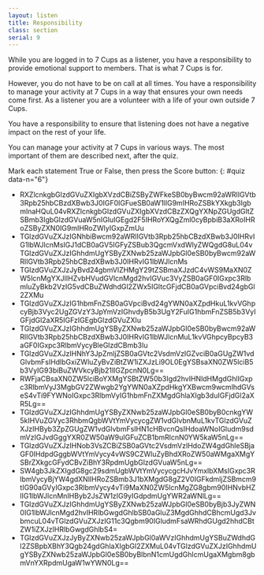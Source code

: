 ```yaml
---
layout: listen
title: Responsibility
class: section
serial: 9
---
```

While you are logged in to 7 Cups as a listener, you have a responsibility to provide emotional support to members. That is what 7 Cups is for.

However, you do not have to be on call at all times. You have a responsibility to manage your activity at 7 Cups in a way that ensures your own needs come first. As a listener you are a volunteer with a life of your own outside 7 Cups.

You have a responsibility to ensure that listening does not have a negative impact on the rest of your life.

You can manage your activity at 7 Cups in various ways. The most important of them are described next, after the quiz.

Mark each statement True or False, then press the Score button:
{: #quiz data-n="6"}

- RXZlcnkgbGlzdGVuZXIgbXVzdCBiZSByZWFkeSB0byBwcm92aWRlIGVtb3Rpb25hbCBzdXBwb3J0IGF0IGFueSB0aW1lIG9mIHRoZSBkYXkgb3IgbmlnaHQuL04vRXZlcnkgbGlzdGVuZXIgbXVzdCBzZXQgYXNpZGUgdGltZSBmb3IgbGlzdGVuaW5nIGluIGEgd2F5IHRoYXQgZml0cyBpbiB3aXRoIHRoZSByZXN0IG9mIHRoZWlyIGxpZmUu
- TGlzdGVuZXJzIGNhbiBwcm92aWRlIGVtb3Rpb25hbCBzdXBwb3J0IHRvIG1lbWJlcnMsIGJ1dCB0aGV5IGFyZSBub3QgcmVxdWlyZWQgdG8uL04vTGlzdGVuZXJzIGhhdmUgYSByZXNwb25zaWJpbGl0eSB0byBwcm92aWRlIGVtb3Rpb25hbCBzdXBwb3J0IHRvIG1lbWJlcnMs
- TGlzdGVuZXJzJyBvd24gbmVlZHMgY29tZSBmaXJzdC4vWS9MaXN0ZW5lcnMgYXJlIHZvbHVudGVlcnMgd2hvIGVuc3VyZSB0aGF0IGxpc3RlbmluZyBkb2VzIG5vdCBuZWdhdGl2ZWx5IGltcGFjdCB0aGVpciBvd24gbGl2ZXMu
- TGlzdGVuZXJzIG1hbmFnZSB0aGVpciBvd24gYWN0aXZpdHkuL1kvVGhpcyBjb3Vyc2UgZGVzY3JpYmVzIGhvdyB5b3UgY2FuIG1hbmFnZSB5b3VyIGFjdGl2aXR5IGFzIGEgbGlzdGVuZXIu
- TGlzdGVuZXJzIGhhdmUgYSByZXNwb25zaWJpbGl0eSB0byBwcm92aWRlIGVtb3Rpb25hbCBzdXBwb3J0IHRvIG1lbWJlcnMuL1kvVGhpcyBpcyB3aGF0IGxpc3RlbmVycyBleGlzdCBmb3Iu
- TGlzdGVuZXJzIHNhY3JpZmljZSB0aGVtc2VsdmVzIGZvciB0aGUgZW1vdGlvbmFsIHdlbGxiZWluZyBvZiBtZW1iZXJzLi9OL0EgYSBsaXN0ZW5lciB5b3VyIG93biBuZWVkcyBjb21lIGZpcnN0Lg==
- RWFjaCBsaXN0ZW5lciBoYXMgYSBtZW50b3Igd2hvIHNldHMgdGhlIGxpc3RlbmVyJ3MgbGV2ZWwgb2YgYWN0aXZpdHkgYXBwcm9wcmlhdGVseS4vTi9FYWNoIGxpc3RlbmVyIG1hbmFnZXMgdGhlaXIgb3duIGFjdGl2aXR5Lg==
- TGlzdGVuZXJzIGhhdmUgYSByZXNwb25zaWJpbGl0eSB0byB0cnkgYW5kIHVuZGVyc3RhbmQgbWVtYmVycycgZW1vdGlvbnMuL1kvTGlzdGVuZXJzIHByb3ZpZGUgZW1vdGlvbmFsIHN1cHBvcnQsIHdoaWNoIGludm9sdmVzIGJvdGggYXR0ZW50aW9uIGFuZCB1bmRlcnN0YW5kaW5nLg==
- TGlzdGVuZXJzIHNob3VsZCBiZSB0aGVtc2VsdmVzIHdoZW4gdGhleSBjaGF0IHdpdGggbWVtYmVycy4vWS9CZWluZyBhdXRoZW50aWMgaXMgYSBrZXkgcGFydCBvZiBhY3RpdmUgbGlzdGVuaW5nLg==
- SW4gb3JkZXIgdG8gc29sdmUgbWVtYmVycycgcHJvYmxlbXMsIGxpc3RlbmVycyBjYW4gdXNlIHRoZSBmb3J1bXMgdG8gZ2V0IGFkdmljZSBmcm9tIG90aGVyIGxpc3RlbmVycy4vTi9MaXN0ZW5lcnMgZG8gbm90IHNvbHZlIG1lbWJlcnMnIHByb2JsZW1zIG9yIGdpdmUgYWR2aWNlLg==
- TGlzdGVuZXJzIGhhdmUgYSByZXNwb25zaWJpbGl0eSB0byBjb3JyZWN0IG1lbWJlcnMgd2hvIHRlbGwgdGhlbSB0aGluZ3MgdGhhdCBhcmUgd3JvbmcuL04vTGlzdGVuZXJzIG11c3Qgbm90IGludmFsaWRhdGUgd2hhdCBtZW1iZXJzIHRlbGwgdGhlbS4=
- TGlzdGVuZXJzJyByZXNwb25zaWJpbGl0aWVzIGhhdmUgYSBuZWdhdGl2ZSBpbXBhY3Qgb24gdGhlaXIgbGl2ZXMuL04vTGlzdGVuZXJzIGhhdmUgYSByZXNwb25zaWJpbGl0eSB0byBlbnN1cmUgdGhlcmUgaXMgbm8gbmVnYXRpdmUgaW1wYWN0Lg==

